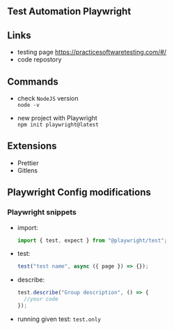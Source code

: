 ## Test Automation Playwright

## Links

- testing page https://practicesoftwaretesting.com/#/
- code repostory

## Commands

- check `NodeJS` version  
  `node -v`

- new project with Playwright  
  `npm init playwright@latest`

## Extensions

- Prettier
- Gitlens

## Playwright Config modifications

### Playwright snippets

- import:
  ```typescript
  import { test, expect } from "@playwright/test";
  ```

- test:
  ```typescript
  test("test name", async ({ page }) => {});
  ```
- describe:

  ```typescript
  test.describe("Group description", () => {
    //your code
  });
  ```
- running given test: `test.only`
